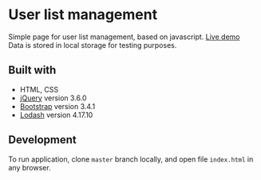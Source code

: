 # User list management

Simple page for user list management, based on javascript. [Live demo](https://ritakrastina.github.io/javascript-assignment/)  
Data is stored in local storage for testing purposes.  

## Built with

- HTML, CSS
- [jQuery](https://jquery.com/) version 3.6.0
- [Bootstrap](https://getbootstrap.com/docs/3.4/) version 3.4.1
- [Lodash](https://lodash.com/) version 4.17.10

## Development

To run application, clone `master` branch locally, and open file `index.html` in any browser.